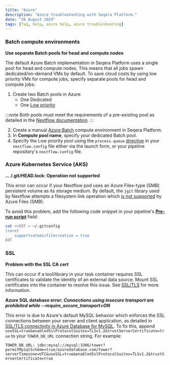 ```yaml
---
title: "Azure"
description: "Azure troubleshooting with Seqera Platform."
date: "26 August 2024"
tags: [faq, help, azure help, azure troubleshooting]
---
```


### Batch compute environments

**Use separate Batch pools for head and compute nodes**

The default Azure Batch implementation in Seqera Platform uses a single pool for head and compute nodes. This means that all jobs spawn dedicated/on-demand VMs by default. To save cloud costs by using low priority VMs for compute jobs, specify separate pools for head and compute jobs:

1. Create two Batch pools in Azure:
    - One Dedicated
    - One [Low priority](https://learn.microsoft.com/en-us/azure/batch/batch-spot-vms#differences-between-spot-and-low-priority-vms)

:::note
Both pools must meet the requirements of a pre-existing pool as detailed in the [Nextflow documentation](https://www.nextflow.io/docs/latest/azure.html#requirements-on-pre-existing-named-pools).
::: 

2. Create a manual [Azure Batch](../compute-envs/azure-batch#manual) compute environment in Seqera Platform.
3. In **Compute pool name**, specify your dedicated Batch pool.
4. Specify the Low priority pool using the `process.queue` [directive](https://www.nextflow.io/docs/latest/process.html#queue) in your `nextflow.config` file either via the launch form, or your pipeline repository's `nextflow.config` file.

### Azure Kubernetes Service (AKS)

**... /.git/HEAD.lock: Operation not supported**

This error can occur if your Nextflow pod uses an Azure Files-type (SMB) persistent volume as its storage medium. By default, the `jgit` library used by Nextflow attempts a filesystem link operation which [is not supported](https://docs.microsoft.com/en-us/azure/storage/files/files-smb-protocol?tabs=azure-portal#limitations) by Azure Files (SMB). 

To avoid this problem, add the following code snippet in your pipeline's [**Pre-run script**](../launch/advanced#pre-and-post-run-scripts) field:

```bash
cat <<EOT > ~/.gitconfig
[core]
	supportsatomicfilecreation = true
EOT
```

### SSL

**Problem with the SSL CA cert**

This can occur if a tool/library in your task container requires SSL certificates to validate the identity of an external data source. Mount SSL certificates into the container to resolve this issue. See [SSL/TLS](https://docs.seqera.io/platform-enterprise/latest/enterprise/configuration/ssl_tls#configure-tower-to-trust-your-private-certificate) for more information.

**Azure SQL database error: _Connections using insecure transport are prohibited while --require_secure_transport=ON_**

This error is due to Azure's default MySQL behavior which enforces the SSL connections between your server and client application, as detailed in [SSL/TLS connectivity in Azure Database for MySQL](https://learn.microsoft.com/en-us/azure/mysql/single-server/concepts-ssl-connection-security). To fix this, append `useSSL=true&enabledSslProtocolSuites=TLSv1.2&trustServerCertificate=true` to your `TOWER_DB_URL` connection string. For example:

`TOWER_DB_URL: jdbc:mysql://mysql:3306/tower?permitMysqlScheme=true/azuredatabase.com/tower?serverTimezone=UTC&useSSL=true&enabledSslProtocolSuites=TLSv1.2&trustServerCertificate=true`
